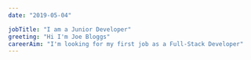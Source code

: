 ```yaml
---
date: "2019-05-04"

jobTitle: "I am a Junior Developer"
greeting: "Hi I'm Joe Bloggs"
careerAim: "I'm looking for my first job as a Full-Stack Developer"
---
```

